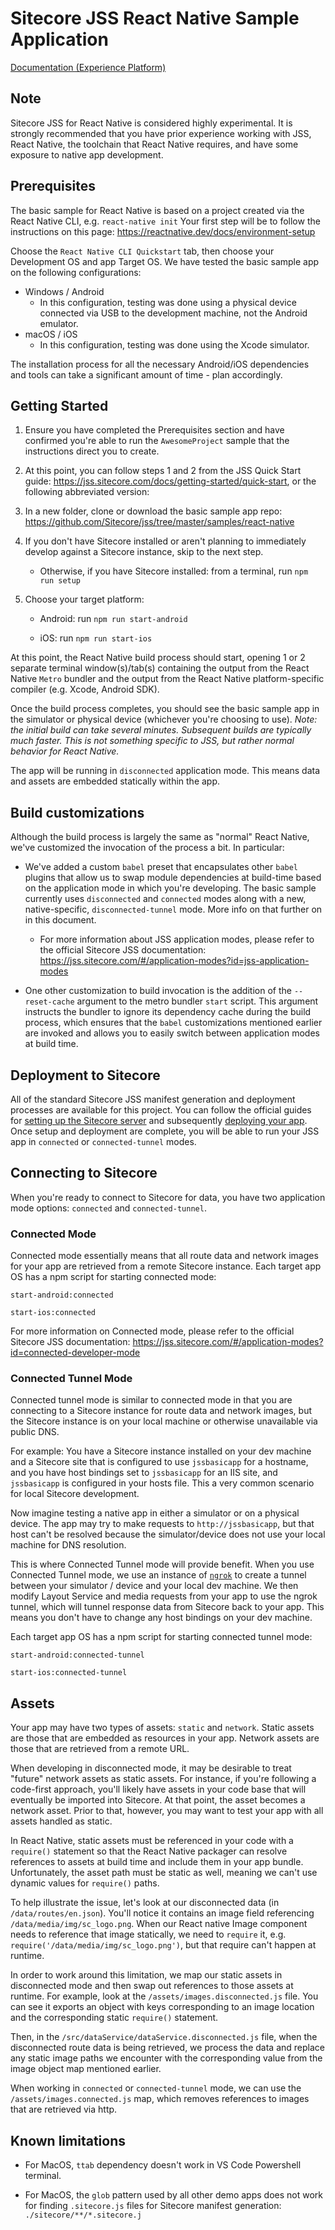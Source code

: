 # Sitecore JSS React Native Sample Application


[Documentation (Experience Platform)](https://doc.sitecore.com/xp/en/developers/hd/201/sitecore-headless-development/sitecore-javascript-rendering-sdk--jss--for-react-native.html)

## Note

Sitecore JSS for React Native is considered highly experimental. It is strongly recommended that you have prior experience working with JSS, React Native, the toolchain that React Native requires, and have some exposure to native app development.

## Prerequisites

The basic sample for React Native is based on a project created via the React Native CLI, e.g. `react-native init`
Your first step will be to follow the instructions on this page: https://reactnative.dev/docs/environment-setup

Choose the `React Native CLI Quickstart` tab, then choose your Development OS and app Target OS. We have tested the basic sample app on the following configurations:

- Windows / Android
  - In this configuration, testing was done using a physical device connected via USB to the development machine, not the Android emulator.
- macOS / iOS
  - In this configuration, testing was done using the Xcode simulator.

The installation process for all the necessary Android/iOS dependencies and tools can take a significant amount of time - plan accordingly.

## Getting Started

1. Ensure you have completed the Prerequisites section and have confirmed you're able to run the `AwesomeProject` sample that the instructions direct you to create.

1. At this point, you can follow steps 1 and 2 from the JSS Quick Start guide: https://jss.sitecore.com/docs/getting-started/quick-start, or the following abbreviated version:

1. In a new folder, clone or download the basic sample app repo: https://github.com/Sitecore/jss/tree/master/samples/react-native

1. If you don't have Sitecore installed or aren't planning to immediately develop against a Sitecore instance, skip to the next step.

   - Otherwise, if you have Sitecore installed: from a terminal, run `npm run setup`

1. Choose your target platform:

   - Android: run `npm run start-android`

   - iOS: run `npm run start-ios`

At this point, the React Native build process should start, opening 1 or 2 separate terminal window(s)/tab(s) containing the output from the React Native `Metro` bundler and the output from the React Native platform-specific compiler (e.g. Xcode, Android SDK).

Once the build process completes, you should see the basic sample app in the simulator or physical device (whichever you're choosing to use). _Note: the initial build can take several minutes. Subsequent builds are typically much faster. This is not something specific to JSS, but rather normal behavior for React Native._

The app will be running in `disconnected` application mode. This means data and assets are embedded statically within the app.

## Build customizations

Although the build process is largely the same as "normal" React Native, we've customized the invocation of the process a bit. In particular:

- We've added a custom `babel` preset that encapsulates other `babel` plugins that allow us to swap module dependencies at build-time based on the application mode in which you're developing. The basic sample currently uses `disconnected` and `connected` modes along with a new, native-specific, `disconnected-tunnel` mode. More info on that further on in this document.

  - For more information about JSS application modes, please refer to the official Sitecore JSS documentation: https://jss.sitecore.com/#/application-modes?id=jss-application-modes

- One other customization to build invocation is the addition of the `--reset-cache` argument to the metro bundler `start` script. This argument instructs the bundler to ignore its dependency cache during the build process, which ensures that the `babel` customizations mentioned earlier are invoked and allows you to easily switch between application modes at build time.

## Deployment to Sitecore

All of the standard Sitecore JSS manifest generation and deployment processes are available for this project. You can follow the official guides for [setting up the Sitecore server](https://jss.sitecore.com/docs/getting-started/jss-server-install) and subsequently [deploying your app](https://jss.sitecore.com/docs/getting-started/app-deployment). Once setup and deployment are complete, you will be able to run your JSS app in `connected` or `connected-tunnel` modes.

## Connecting to Sitecore

When you're ready to connect to Sitecore for data, you have two application mode options: `connected` and `connected-tunnel`.

### Connected Mode

Connected mode essentially means that all route data and network images for your app are retrieved from a remote Sitecore instance. Each target app OS has a npm script for starting connected mode:

`start-android:connected`

`start-ios:connected`

For more information on Connected mode, please refer to the official Sitecore JSS documentation: https://jss.sitecore.com/#/application-modes?id=connected-developer-mode

### Connected Tunnel Mode

Connected tunnel mode is similar to connected mode in that you are connecting to a Sitecore instance for route data and network images, but the Sitecore instance is on your local machine or otherwise unavailable via public DNS.

For example:
You have a Sitecore instance installed on your dev machine and a Sitecore site that is configured to use `jssbasicapp` for a hostname, and you have host bindings set to `jssbasicapp` for an IIS site, and `jssbasicapp` is configured in your hosts file. This a very common scenario for local Sitecore development.

Now imagine testing a native app in either a simulator or on a physical device. The app may try to make requests to `http://jssbasicapp`, but that host can't be resolved because the simulator/device does not use your local machine for DNS resolution.

This is where Connected Tunnel mode will provide benefit. When you use Connected Tunnel mode, we use an instance of [`ngrok`](https://ngrok.com/) to create a tunnel between your simulator / device and your local dev machine. We then modify Layout Service and media requests from your app to use the ngrok tunnel, which will tunnel response data from Sitecore back to your app. This means you don't have to change any host bindings on your dev machine.

Each target app OS has a npm script for starting connected tunnel mode:

`start-android:connected-tunnel`

`start-ios:connected-tunnel`

## Assets

Your app may have two types of assets: `static` and `network`. Static assets are those that are embedded as resources in your app. Network assets are those that are retrieved from a remote URL.

When developing in disconnected mode, it may be desirable to treat "future" network assets as static assets. For instance, if you're following a code-first approach, you'll likely have assets in your code base that will eventually be imported into Sitecore. At that point, the asset becomes a network asset. Prior to that, however, you may want to test your app with all assets handled as static.

In React Native, static assets must be referenced in your code with a `require()` statement so that the React Native packager can resolve references to assets at build time and include them in your app bundle. Unfortunately, the asset path must be static as well, meaning we can't use dynamic values for `require()` paths.

To help illustrate the issue, let's look at our disconnected data (in `/data/routes/en.json`). You'll notice it contains an image field referencing `/data/media/img/sc_logo.png`. When our React native Image component needs to reference that image statically, we need to `require` it, e.g. `require('/data/media/img/sc_logo.png')`, but that require can't happen at runtime.

In order to work around this limitation, we map our static assets in disconnected mode and then swap out references to those assets at runtime. For example, look at the `/assets/images.disconnected.js` file. You can see it exports an object with keys corresponding to an image location and the corresponding static `require()` statement.

Then, in the `/src/dataService/dataService.disconnected.js` file, when the disconnected route data is being retrieved, we process the data and replace any static image paths we encounter with the corresponding value from the image object map mentioned earlier.

When working in `connected` or `connected-tunnel` mode, we can use the `/assets/images.connected.js` map, which removes references to images that are retrieved via http.

## Known limitations

- For MacOS, `ttab` dependency doesn't work in VS Code Powershell terminal.

- For MacOS, the `glob` pattern used by all other demo apps does not work for finding `.sitecore.js` files for Sitecore manifest generation: `./sitecore/**/*.sitecore.j`
